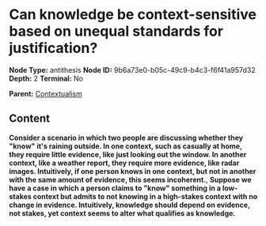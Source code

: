 # Can knowledge be context-sensitive based on unequal standards for justification?

**Node Type:** antithesis
**Node ID:** 9b6a73e0-b05c-49c9-b4c3-f6f41a957d32
**Depth:** 2
**Terminal:** No

**Parent:** [Contextualism](contextualism.md)

## Content

**Consider a scenario in which two people are discussing whether they "know" it's raining outside. In one context, such as casually at home, they require little evidence, like just looking out the window. In another context, like a weather report, they require more evidence, like radar images. Intuitively, if one person knows in one context, but not in another with the same amount of evidence, this seems incoherent.**, **Suppose we have a case in which a person claims to "know" something in a low-stakes context but admits to not knowing in a high-stakes context with no change in evidence. Intuitively, knowledge should depend on evidence, not stakes, yet context seems to alter what qualifies as knowledge.**

